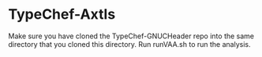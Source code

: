 # TypeChef-Axtls
Make sure you have cloned the TypeChef-GNUCHeader repo into the same directory that you cloned this directory. Run runVAA.sh to run the analysis.
